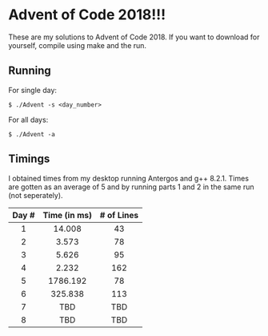 # Advent of Code 2018!!!

These are my solutions to Advent of Code 2018.
If you want to download for yourself, compile using make and the run.

**Running**
----------------------------------
For single day:
    
    $ ./Advent -s <day_number>
    
For all days:
    
    $ ./Advent -a


**Timings**
----------------------------------
I obtained times from my desktop running Antergos and g++ 8.2.1.  Times are gotten as an average of 5 and by running parts 1 and 2 in the same run (not seperately).

Day # | Time (in ms) | # of Lines
:----:|:------------:|:----------:
1     |14.008        |43
2     |3.573         |78
3     |5.626         |95
4     |2.232         |162
5     |1786.192      |78
6     |325.838       |113
7     |TBD           |TBD
8     |TBD           |TBD
